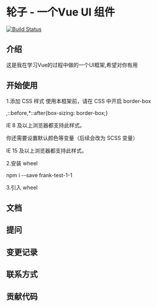 # 轮子 - 一个Vue UI 组件

[![Build Status](https://travis-ci.org/tyj1113/wheel.svg?branch=master)](https://travis-ci.org/tyj1113/wheel)

## 介绍

这是我在学习Vue的过程中做的一个UI框架,希望对你有用

## 开始使用

1.添加 CSS 样式 使用本框架前，请在 CSS 中开启 border-box

*,*::before,*::after{box-sizing: border-box;}

IE 8 及以上浏览器都支持此样式。

你还需要设置默认颜色等变量（后续会改为 SCSS 变量）


IE 15 及以上浏览器都支持此样式。

2.安装 wheel

npm i --save frank-test-1-1

3.引入 wheel



## 文档
## 提问
## 变更记录
## 联系方式
## 贡献代码